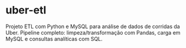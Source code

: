 # uber-etl
Projeto ETL com Python e MySQL para análise de dados de corridas da Uber. Pipeline completo: limpeza/transformação com Pandas, carga em MySQL e consultas analíticas com SQL.
